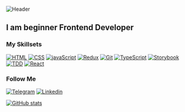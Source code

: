 ![Header](https://miro.medium.com/max/1200/1*smuMxL6qzvl-OUxTfuxHUg.jpeg)

## I am beginner Frontend Developer

### My Skillsets
[![HTML](https://img.shields.io/badge/-HTML-13262b?style=for-the-badge&logo=html5&logoColor=f03c3f)](https://www.w3schools.com/html/default.asp)
[![CSS](https://img.shields.io/badge/-CSS-13262b?style=for-the-badge&logo=CSSWizardry&logoColor=fff200)](https://www.w3schools.com/css/)
[![javaScript](https://img.shields.io/badge/-javaScript-13262b?style=for-the-badge&logo=javaScript&logoColor=ed30d0)](https://learn.javascript.ru/)
[![Redux](https://img.shields.io/badge/-redux-094109?style=for-the-badge&logo=redux&logoColor=47C5FB)](https://redux.js.org/)
[![Git](https://img.shields.io/badge/-Git-13262b?style=for-the-badge&logo=Git)](https://git-scm.com/)
[![TypeScript](https://img.shields.io/badge/-TypeScript-13262b?style=for-the-badge&logo=TypeScript&logoColor=9a002a)](https://www.typescriptlang.org/)
[![Storybook](https://img.shields.io/badge/-Storybook-13262b?style=for-the-badge&logo=Storybook&logoColor=26803e)](https://storybook.js.org/)
[![TDD](https://img.shields.io/badge/-TDD-13262b?style=for-the-badge&logo=react&logoColor=ba32c9)](https://jestjs.io/ru/)
[![React](https://img.shields.io/badge/-React-13262b?style=for-the-badge&logo=react&logoColor=2e3be8)](https://ru.reactjs.org/docs/getting-started.html)


### Follow Me
[![Telegram](https://img.shields.io/badge/-Telegram-13262b?style=for-the-badge&logo=telegram&logoColor=f03c3f)](https://t.me/DMITRYBDRV)
[![Linkedin](https://img.shields.io/badge/-Linkedin-13262b?style=for-the-badge&logo=linkedin&logoColor=29f722)](https://www.linkedin.com/in/dmitry-b-041432150/)

[![GitHub stats](https://github-readme-stats.vercel.app/api?username=dmitrybdrv&count_private=true&show_icons=true&theme=gotham&include_all_commits)](https://github.com/dmitrybdrv/github-readme-stats)
